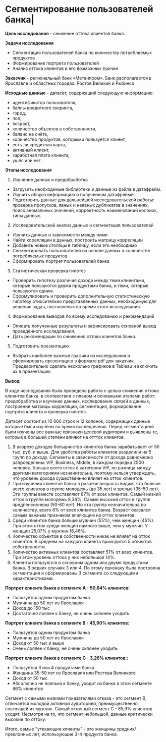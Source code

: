 # Сегментирование пользователей банка|

**Цель исследования** - снижение оттока клиентов банка. 

**Задачи исследования**
* Сегментация пользователей банка по количеству потребляемых продуктов
* Формирование портрета пользователей
* Анализ оттока клиентов и его возможных причин

**Заказчик** - региональный банк «Метанпром». Банк располагается в Ярославле и областных городах: Ростов Великий и Рыбинск

**Исходные данные** - датасет, содержащий следующую информацию:
* идентификатор пользователя,
* баллы кредитного скоринга,
* город,
* пол,
* возраст,
* количество объектов в собственности,
* баланс на счёте,
* количество продуктов, которыми пользуется клиент,
* есть ли кредитная карта,
* активный клиент,
* заработная плата клиента,
* ушёл или нет.

**Этапы исследования**
1. Изучение данных и предобработка
* Загрузить необходимые библиотеки и данные из файла в датафрейм.
* Изучить общую информацию о полученном датафрейме.
* Подготовить данные для дальнейшей исследовательской работы: проверка пропусков, явных и неявных дубликатов в значениях, поиск аномальных значений, корректность наименований колонок, типы данных.
2. Исследовательский анализ данных и сегментация пользователей
* Изучить данные и зависимости между ними
* Найти корелляции в данных, построить матрицу корреляции 
* Добавить новые столбцы в таблицу, если это необходимо
* Сегментировать пользователей на основе данных о количестве потребляемых продуктов
* Сформировать портрет пользователей банка
3. Статистическая проверка гипотез
* Проверить гипотезу различия дохода между теми клиентами, которые пользуются двумя продуктами банка, и теми, которые пользуются одним.
* Сформулировать и проверить дополнительную статистическую гипотезу относительно представленных данных, необходимую для решения задач, поставленых во время этого исследования. 
4. Формирование выводов по всему исследованию и рекомендаций
* Описать полученные результаты и зафиксировать основной вывод проведённого исследования. 
* Дать рекомендации по снижению оттока клиентов банка.
5. Подготовить презентацию
* Выбрать наиболее важные графики из исследования и сформировать презентацию в формате pdf для заказчик. Предварительно сделать несколько графиков в Tableau и включить их в презентацию

**Вывод**

В ходе исследования была проведена работа с целью снижения оттока клиентов банка, в соотвествии с планом и основными этапами работ: предобработка и изучение данных, исследование связей в данных, построение матрицы корреляции, сегментация, формирование портрета клиента и  проверка гипотез.  

Датасет состоит из 10 000 строк и 12 колонок, содержащих данные которые были изучены во время исследования. Перед сегментацией были изучены все важные признаки целевой аудитории и выявлены те, которые в большей степени влияют на оттток клиентов.

1. В разрезе доходов большинство клиентов банка зарабатывает от 50 тыс. руб. и выше. Для удобства работы клиентов разделили на 5 групп по доходу. Сегменты  в зависимости от дохода равномерно рапрседелены: VIP, Business, Middle, в каждом порядка 2500 человек. Больше всего отток в категории VIP, но разница между другими категориями незначительна, поэтому нельзя утверждать, что уровень дохода существеннно влияет на отток клиентов.
2. При изучении клиентов банка в разрезе возраста видим, что больше всего клиентов в группе молодежь (до 35 лет) и зрелые (35-50 лет). Эти группы вместе составляют 87% от всех клиентов. Самый низкий отток в группе молодежь 8,36%. Самый высокий отток в группе предпенсионеры (50-60 лет). Но эта группа незначительна по количеству, всего 8% от всех клиентов банка. Возраст оказался самым важным признаком влияющим на отток клиентов. 
3. Среди клиентов банка больше мужчин (55%), чем женщин (45%). При этом отток среди женщин намного выше, чем у мужчин. У женщин 25,07% у мужчин 16,46%.
4. Количество объектов в собственности никак не влияет на отток клиентов. В среднем на каждого клиента приходится 5 объектов собственности. 
5. Количество активных клиентов составляет 51% от всех клиентов. При этом уровень оттока у них небольшой 14%.
6. Клиенты пользуются в основном одним или двумя продуктами банка. В редких случаях 3 или 4. По этому признаку была построена сегментация и сформированы 3 сегмента со следующими характеристиками:

**Портрет клиента банка в сегменте А - 50,84%  клиентов:**
* Пользуется одним продуктом банка
* Мужчина до 50 лет из Ярославля
* Доход до 150 тыс
* Достаточно лоялен к банку, не очень склонен уходить

**Портрет клиента банка в сегменте В - 45,90% клиентов:**
* Пользуется одним продуктом банка
* Мужчина до 50 лет из Ярославля
* Доход от 50 тыс и выше
* Очень лоялен к банку, не очень склонен уходить

**Портрет клиента банка в сегменте С - 3,26% клиентов::**
* Пользуется 3 или 4 продуктами банка
* Женщина 35-50 лет из Ярославля или Ростова Велиикого
* Доход от 50 тыс
* Абсолюnно не лояльна к банку, уходит из банка в этом сегменте 86% клиентов

Сегмент с самыми низкими показателями отказа - это сегмент B, отличается молодой активной аудиторией, преимущественно состоящей из мужчин. Самый отточный сегмент С -  85,9% клиентов уходят. Несмотря на то, что сегмент небольшой, данные критически высокие по оттоку.

Итого, самые "утекающие клиенты" - это женщины средних/преклонных лет, использующие 3-4 продукта банка. 
